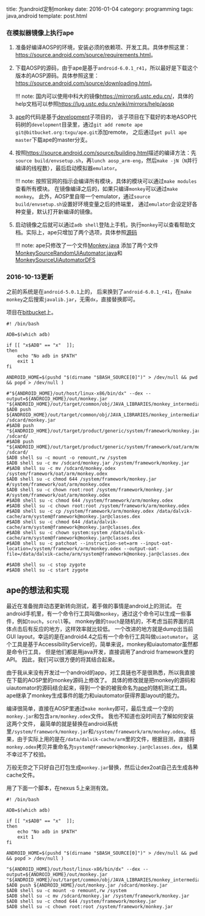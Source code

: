 title: 为android定制monkey
date: 2016-01-04
category: programming
tags: java,android
template: post.html

### 在模拟器镜像上执行ape

1. 准备好编译AOSP的环境，安装必须的依赖项、开发工具。具体参照这里：<https://source.android.com/source/requirements.html>。
2. 下载AOSP的源码，由于ape是基于`android-6.0.1_r41`，所以最好是下载这个版本的AOSP源码。具体参照这里：<https://source.android.com/source/downloading.html>。

    !!! note:
        国内可以使用中科大的镜像<https://mirrors6.ustc.edu.cn/>，具体的help文档可以参照<https://lug.ustc.edu.cn/wiki/mirrors/help/aosp>

3. [ape](https://bitbucket.org/txgu/ape)的代码是基于[development](https://github.com/android/platform_development)子项目的，
   该子项目在下载好的本地ASOP代码树的`development`目录里，通过`git add remote ape git@bitbucket.org:txgu/ape.git`添加remote，
   之后通过`get pull ape master`下载ape的master分支。
4. 按照<https://source.android.com/source/building.html>描述的编译方法：先`source build/envsetup.sh`，再`lunch aosp_arm-eng`，然后`make -jN`（`N`并行编译的线程数），最后启动模拟器`emulator`。

    !!! note:
        按照官网的指示会编译所有模块，具体的模块可以通过`make modules`查看所有模块。
        在镜像编译之后的，如果只编译`monkey`可以通过`make monkey`。
        此外，AOSP里自带一个emulator，通过`source build/envsetup.sh`设置好环境变量之后的终端里，
        通过`emulator`会设定好各种变量，默认打开新编译的镜像。

5. 启动镜像之后就可以通过`adb shell`登陆上手机，执行`monkey`可以查看帮助文档。实际上，ape只增加了两个选项，具体参照[源码](https://bitbucket.org/txgu/ape/src/a990b1439635aa8f13fdad3b4138a36e071e45f3/cmds/monkey/src/com/android/commands/monkey/Monkey.java?at=master&fileviewer=file-view-default#Monkey.java-778)

    !!! note:
        ape只修改了一个文件[Monkey.java](https://bitbucket.org/txgu/ape/src/master/cmds/monkey/src/com/android/commands/monkey/Monkey.java?at=master&fileviewer=file-view-default#Monkey.java)
        添加了两个文件[MonkeySourceRandomUiAutomator.java](https://bitbucket.org/txgu/ape/src/master/cmds/monkey/src/com/android/commands/monkey/MonkeySourceRandomUiAutomator.java?at=master&fileviewer=file-view-default)和[MonkeySourceUiAutomatorDFS](https://bitbucket.org/txgu/ape/src/master/cmds/monkey/src/com/android/commands/monkey/MonkeySourceUiAutomatorDFS.java?at=master&fileviewer=file-view-default)

### **2016-10-13更新**

之前的系统是在`android-5.0.1`上的，
后来换到了`android-6.0.1_r41`，在`make monkey`之后搜索`javalib.jar`，无需`dx`，直接替换即可。

项目在[bitbucket](https://bitbucket.org/txgu/ape)上。

~~~{.bash}
#! /bin/bash

ADB=$(which adb)

if [[ "x$ADB" == "x"  ]];
then
    echo "No adb in $PATH"
    exit 1
fi

ANDROID_HOME=$(pushd "$(dirname "$BASH_SOURCE[0]")" > /dev/null && pwd && popd > /dev/null )

#"${ANDROID_HOME}/out/host/linux-x86/bin/dx" --dex --output=${ANDROID_HOME}/out/monkey.jar "${ANDROID_HOME}/out/target/common/obj/JAVA_LIBRARIES/monkey_intermediates/classes.jar"
$ADB push ${ANDROID_HOME}/out/target/common/obj/JAVA_LIBRARIES/monkey_intermediates/javalib.jar /sdcard/monkey.jar
#$ADB push "${ANDROID_HOME}/out/target/product/generic/system/framework/monkey.jar" /sdcard/
#$ADB push "${ANDROID_HOME}/out/target/product/generic/system/framework/oat/arm/monkey.odex" /sdcard/
$ADB shell su -c mount -o remount,rw /system
$ADB shell su -c mv /sdcard/monkey.jar /system/framework/monkey.jar
#$ADB shell su -c mv /sdcard/monkey.odex /system/framework/oat/arm/monkey.odex
$ADB shell su -c chmod 644 /system/framework/monkey.jar #/system/framework/oat/arm/monkey.odex
$ADB shell su -c chown root:root /system/framework/monkey.jar #/system/framework/oat/arm/monkey.odex
#$ADB shell su -c chmod 644 /system/framework/arm/monkey.odex
#$ADB shell su -c chown root:root /system/framework/arm/monkey.odex
#$ADB shell su -c cp /system/framework/arm/monkey.odex /data/dalvik-cache/arm/system@framework@monkey.jar@classes.dex
#$ADB shell su -c chmod 644 /data/dalvik-cache/arm/system@framework@monkey.jar@classes.dex
#$ADB shell su -c chown system:system /data/dalvik-cache/arm/system@framework@monkey.jar@classes.dex
#$ADB shell su -c patchoat --instruction-set=arm --input-oat-location=/system/framework/arm/monkey.odex --output-oat-file=/data/dalvik-cache/arm/system@framework@monkey.jar@classes.dex

#$ADB shell su -c stop zygote
#$ADB shell su -c start zygote

~~~

## ape的想法和实现

最近在准备抛弃动态更新转向测试，着手做的事情是android上的测试。
在android手机里，有一个命令行工具叫做`monkey`，通过这个命令可以生成一些事件，例如`touch`，`scroll`等。
monkey做的`touch`是随机的，不考虑当前界面的具体点击后有反应的地方，这样效率就比较低。
一个改进的地方就是dump出当前GUI layout，幸运的是在android4.4之后有一个命令行工具叫做`uiaotumator`。
这个工具是基于AccessibilityService的，简单来说，monkey和uiautomator虽然都是命令行工具，
但是他们都是用java开发，直接调用了android framework里的API。
因此，我们可以很方便的将其结合起来。

由于我从来没有开发过一个android的app，对工具链也不是很熟悉，所以我直接在下载的AOSP里的monkey源码上修改了。
具体的修改就是把monkey的源码和uiautomator的源码结合起来，得到一个新的被我命名为[ape](http://bitbucket.org/txgu/ape)的随机测试工具。
ape继承了monkey生成事件的能力和uiautomator获得界面layout的能力。

编译很简单，直接在AOSP里通过`make monkey`即可，最后生成一个空的`monkey.jar`和包含`arm/monkey.odex`文件。
我也不知道也没时间去了解如何安装这两个文件，
最简单的就是替换在android系统里`/system/framework/monkey.jar`和`/system/framework/arm/monkey.odex`。
结果，由于实际上用的是在`/data/dalvik-cache/arm`里的文件，根据目测，直接将`monkey.odex`拷贝并重命名为`system@framework@monkey.jar@classes.dex`，
结果不幸过不了校验。

万般无奈之下只好自己打包生成`monkey.jar`替换，然后让dex2oat自己去生成各种cache文件。

用了下面一个脚本，在nexus 5上亲测有效。

~~~{.bash}
#! /bin/bash

ADB=$(which adb)

if [[ "x$ADB" == "x"  ]];
then
    echo "No adb in $PATH"
    exit 1
fi

ANDROID_HOME=$(pushd "$(dirname "$BASH_SOURCE[0]")" > /dev/null && pwd && popd > /dev/null )

"${ANDROID_HOME}/out/host/linux-x86/bin/dx" --dex --output=${ANDROID_HOME}/out/monkey.jar "${ANDROID_HOME}/out/target/common/obj/JAVA_LIBRARIES/monkey_intermediates/classes.jar"
$ADB push ${ANDROID_HOME}/out/monkey.jar /sdcard/monkey.jar
$ADB shell su -c mount -o remount,rw /system
$ADB shell su -c mv /sdcard/monkey.jar /system/framework/monkey.jar
$ADB shell su -c chmod 644 /system/framework/monkey.jar
$ADB shell su -c chown root:root /system/framework/monkey.jar
~~~



